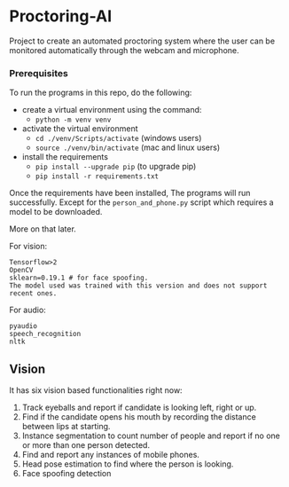 # Proctoring-AI

Project to create an automated proctoring system where the user can be monitored automatically through the webcam and microphone.

### Prerequisites
To run the programs in this repo, do the following:
- create a virtual environment using the command:
  - `python -m venv venv`
- activate the virtual environment
  - `cd ./venv/Scripts/activate` (windows users)
  - `source ./venv/bin/activate` (mac and linux users)
- install the requirements
  - `pip install --upgrade pip` (to upgrade pip)
  - `pip install -r requirements.txt`

Once the requirements have been installed, The programs will run successfully.
Except for the `person_and_phone.py` script which requires a model to be downloaded.

More on that later.


For vision:
```
Tensorflow>2
OpenCV
sklearn=0.19.1 # for face spoofing. 
The model used was trained with this version and does not support recent ones.
```
For audio:
```
pyaudio
speech_recognition
nltk
```

## Vision

It has six vision based functionalities right now:
1. Track eyeballs and report if candidate is looking left, right or up.
2. Find if the candidate opens his mouth by recording the distance between lips at starting.
3. Instance segmentation to count number of people and report if no one or more than one person detected.
4. Find and report any instances of mobile phones.
5. Head pose estimation to find where the person is looking.
6. Face spoofing detection
